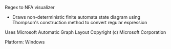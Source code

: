 Regex to NFA visualizer
- Draws non-deterministic finite automata state diagram using Thompson's construction method to convert regular expression


Uses Microsoft Automatic Graph Layout Copyright (c) Microsoft Corporation

Platform: Windows

